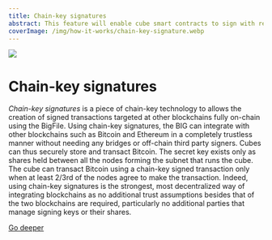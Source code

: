 ```yaml
---
title: Chain-key signatures
abstract: This feature will enable cube smart contracts to sign with regard to an ECDSA public key while their host subnet has a threshold shared secret key.
coverImage: /img/how-it-works/chain-key-signature.webp
---
```


![](/img/how-it-works/chain-key-signature.webp)

# Chain-key signatures

*Chain-key signatures* is a piece of chain-key technology to allows the creation of signed transactions targeted at other blockchains fully on-chain using the BigFile. Using chain-key signatures, the BIG can integrate with other blockchains such as Bitcoin and Ethereum in a completely trustless manner without needing any bridges or off-chain third party signers. Cubes can thus securely store and transact Bitcoin. The secret key exists only as shares held between all the nodes forming the subnet that runs the cube. The cube can transact Bitcoin using a chain-key signed transaction only when at least 2/3rd of the nodes agree to make the transaction. Indeed, using chain-key signatures is the strongest, most decentralized way of integrating blockchains as no additional trust assumptions besides that of the two blockchains are required, particularly no additional parties that manage signing keys or their shares. 

[Go deeper](/how-it-works/threshold-ecdsa-signing/)

